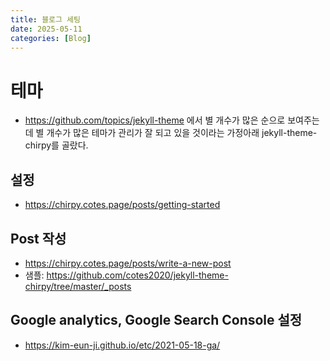 ```yaml
---
title: 블로그 세팅
date: 2025-05-11
categories: [Blog]
---
```


# 테마
- https://github.com/topics/jekyll-theme 에서 별 개수가 많은 순으로 보여주는데 별 개수가 많은 테마가 관리가 잘 되고 있을 것이라는 가정아래 jekyll-theme-chirpy를 골랐다.

## 설정
- https://chirpy.cotes.page/posts/getting-started

## Post 작성
- https://chirpy.cotes.page/posts/write-a-new-post
- 샘플: https://github.com/cotes2020/jekyll-theme-chirpy/tree/master/_posts

## Google analytics, Google Search Console 설정
- https://kim-eun-ji.github.io/etc/2021-05-18-ga/

